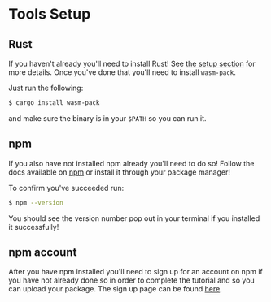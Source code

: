 # Tools Setup

## Rust

If you haven't already you'll need to install Rust! See
[the setup section](https://rust-lang-nursery.github.io/rust-wasm/setup.html)
for more details. Once you've done that you'll need to install `wasm-pack`.

Just run the following:

```bash
$ cargo install wasm-pack
```

and make sure the binary is in your `$PATH` so you can run it.

## npm

If you also have not installed npm already you'll need to do so! Follow the docs available on
[npm](https://www.npmjs.com/get-npm) or install it through your package manager!

To confirm you've succeeded run:

```bash
$ npm --version
```

You should see the version number pop out in your terminal if you installed it successfully!

## npm account

After you have npm installed you'll need to sign up for an account on npm if you have not already
done so in order to complete the tutorial and so you can upload your package. The sign up page can
be found [here](https://www.npmjs.com/signup).
